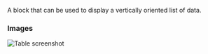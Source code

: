 A block that can be used to display a vertically oriented list of data.

### Images

![Table screenshot](https://gitlab.com/appsemble/appsemble/-/raw/0.32.1/config/assets/list.png)
